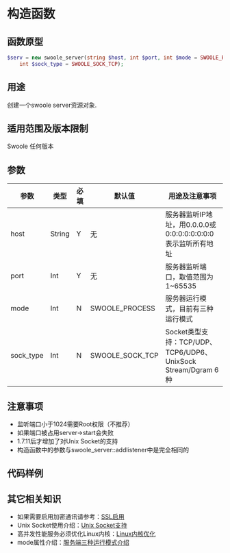 # 构造函数

## 函数原型

```php
$serv = new swoole_server(string $host, int $port, int $mode = SWOOLE_PROCESS,
    int $sock_type = SWOOLE_SOCK_TCP);
```

## 用途
创建一个swoole server资源对象.

## 适用范围及版本限制
Swoole 任何版本

## 参数
|参数|类型|必填|默认值|用途及注意事项|
|-----|-----|----|---|----------------------------|
|host|String|Y|无|服务器监听IP地址，用0.0.0.0或0:0:0:0:0:0:0:0表示监听所有地址|
|port|Int|Y|无|服务器监听端口，取值范围为1~65535|
|mode|Int|N|SWOOLE_PROCESS|服务器运行模式，目前有三种运行模式|
|sock_type|Int|N|SWOOLE_SOCK_TCP|Socket类型支持：TCP/UDP、TCP6/UDP6、UnixSock Stream/Dgram 6种|

## 注意事项
 * 监听端口小于1024需要Root权限（不推荐）
 * 如果端口被占用server->start会失败
 * 1.7.11后才增加了对Unix Socket的支持
 * 构造函数中的参数与swoole_server::addlistener中是完全相同的

## 代码样例

## 其它相关知识
 * 如果需要启用加密通讯请参考：[SSL启用]()
 * Unix Socket使用介绍：[Unix Socket支持]()
 * 高并发性能服务必须优化Linux内核：[Linux内核优化]()
 * mode属性介绍：[服务端三种运行模式介绍]()